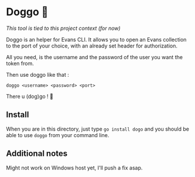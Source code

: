 # Doggo 🐶

*This tool is tied to this project context (for now)*

Doggo is an helper for Evans CLI.
It allows you to open an Evans collection to the port of your choice, with an already set header for authorization.


All you need, is the username and the password of the user you want the token from.

Then use doggo like that :

`doggo <username> <password> <port>`

There u (dog)go ! 🐶


## Install

When you are in this directory, just type `go install dogo` and you should be able to use `doggo` from your command line.


## Additional notes

Might not work on Windows host yet, I'll push a fix asap.